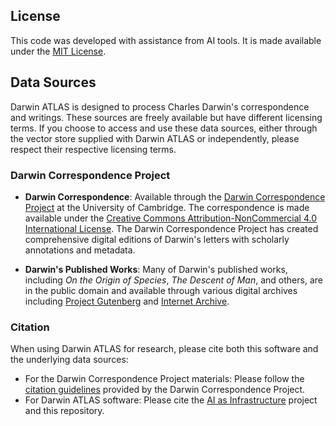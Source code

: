 ## License

This code was developed with assistance from AI tools. It is made available under the [MIT License](https://mit-license.org/).

## Data Sources

Darwin ATLAS is designed to process Charles Darwin's correspondence and writings. These sources are freely available but have different licensing terms. If you choose to access and use these data sources, either through the vector store supplied with Darwin ATLAS or independently, please respect their respective licensing terms.

### Darwin Correspondence Project

- **Darwin Correspondence**: Available through the [Darwin Correspondence Project](https://www.darwinproject.ac.uk/) at the University of Cambridge. The correspondence is made available under the [Creative Commons Attribution-NonCommercial 4.0 International License](https://creativecommons.org/licenses/by-nc/4.0/). The Darwin Correspondence Project has created comprehensive digital editions of Darwin's letters with scholarly annotations and metadata.

- **Darwin's Published Works**: Many of Darwin's published works, including *On the Origin of Species*, *The Descent of Man*, and others, are in the public domain and available through various digital archives including [Project Gutenberg](https://www.gutenberg.org/) and [Internet Archive](https://archive.org/).

### Citation

When using Darwin ATLAS for research, please cite both this software and the underlying data sources:

- For the Darwin Correspondence Project materials: Please follow the [citation guidelines](https://www.darwinproject.ac.uk/about-project/citation-guidelines) provided by the Darwin Correspondence Project.
- For Darwin ATLAS software: Please cite the [AI as Infrastructure](https://aiinfra.anu.edu.au) project and this repository.
